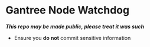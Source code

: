 # Gantree Node Watchdog

***This repo may be made public, please treat it was such***

- Ensure you **do not** commit sensitive information
